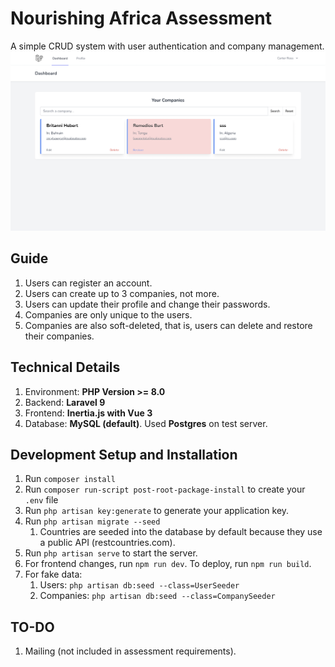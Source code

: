 # Nourishing Africa Assessment
A simple CRUD system with user authentication and company management.
![homepage](public/home.png)

## Guide
1. Users can register an account.
2. Users can create up to 3 companies, not more.
3. Users can update their profile and change their passwords.
4. Companies are only unique to the users.
5. Companies are also soft-deleted, that is, users can delete and restore their companies.

## Technical Details
1. Environment: **PHP Version >= 8.0**
2. Backend: **Laravel 9**
3. Frontend: **Inertia.js with Vue 3**
4. Database: **MySQL (default)**. Used **Postgres** on test server.

## Development Setup and Installation
1. Run `composer install`
2. Run `composer run-script post-root-package-install` to create your `.env` file
3. Run `php artisan key:generate` to generate your application key.
4. Run `php artisan migrate --seed`
   1. Countries are seeded into the database by default because they use a public API (restcountries.com).
5. Run `php artisan serve` to start the server.
6. For frontend changes, run `npm run dev`. To deploy, run `npm run build`.
7. For fake data:
   1. Users: `php artisan db:seed --class=UserSeeder`
   2. Companies: `php artisan db:seed --class=CompanySeeder`

## TO-DO
1. Mailing (not included in assessment requirements).
